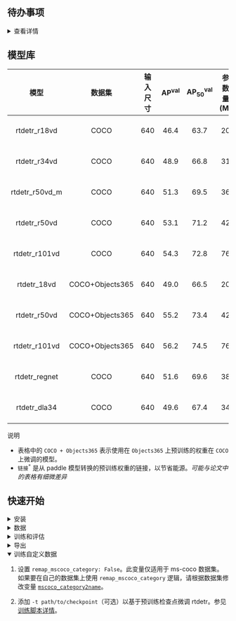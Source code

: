 ## 待办事项
<details>
<summary> 查看详情 </summary>

- [x] 训练
- [x] 评估
- [x] 导出 onnx
- [x] 上传源代码
- [x] 上传从 paddle 转换的权重，参见 [*链接*](https://github.com/lyuwenyu/RT-DETR/issues/42)
- [x] 与 [*paddle 版本*](../rtdetr_paddle/) 的训练细节对齐
- [x] 基于 [*预训练权重*](https://github.com/lyuwenyu/RT-DETR/issues/42) 微调 rtdetr

</details>

## 模型库

| 模型 | 数据集 | 输入尺寸 | AP<sup>val</sup> | AP<sub>50</sub><sup>val</sup> | 参数量(M) | FPS |  检查点 |
| :---: | :---: | :---: | :---: | :---: | :---: | :---: | :---: |
rtdetr_r18vd | COCO | 640 | 46.4 | 63.7 | 20 | 217 | [链接<sup>*</sup>](https://github.com/lyuwenyu/storage/releases/download/v0.1/rtdetr_r18vd_dec3_6x_coco_from_paddle.pth)
rtdetr_r34vd | COCO | 640 | 48.9 | 66.8 | 31 | 161 | [链接<sup>*</sup>](https://github.com/lyuwenyu/storage/releases/download/v0.1/rtdetr_r34vd_dec4_6x_coco_from_paddle.pth)
rtdetr_r50vd_m | COCO | 640 | 51.3 | 69.5 | 36 | 145 | [链接<sup>*</sup>](https://github.com/lyuwenyu/storage/releases/download/v0.1/rtdetr_r50vd_m_6x_coco_from_paddle.pth)
rtdetr_r50vd | COCO | 640 | 53.1 | 71.2| 42 | 108 | [链接<sup>*</sup>](https://github.com/lyuwenyu/storage/releases/download/v0.1/rtdetr_r50vd_6x_coco_from_paddle.pth)
rtdetr_r101vd | COCO | 640 | 54.3 | 72.8 | 76 | 74 | [链接<sup>*</sup>](https://github.com/lyuwenyu/storage/releases/download/v0.1/rtdetr_r101vd_6x_coco_from_paddle.pth)
rtdetr_18vd | COCO+Objects365 | 640 | 49.0 | 66.5 | 20 | 217 | [链接<sup>*</sup>](https://github.com/lyuwenyu/storage/releases/download/v0.1/rtdetr_r18vd_5x_coco_objects365_from_paddle.pth)
rtdetr_r50vd | COCO+Objects365 | 640 | 55.2 | 73.4 | 42 | 108 | [链接<sup>*</sup>](https://github.com/lyuwenyu/storage/releases/download/v0.1/rtdetr_r50vd_2x_coco_objects365_from_paddle.pth)
rtdetr_r101vd | COCO+Objects365 | 640 | 56.2 | 74.5 | 76 | 74 | [链接<sup>*</sup>](https://github.com/lyuwenyu/storage/releases/download/v0.1/rtdetr_r101vd_2x_coco_objects365_from_paddle.pth)
rtdetr_regnet | COCO | 640 | 51.6 | 69.6 | 38 | 67 | [链接<sup>*</sup>](https://drive.google.com/file/d/1K2EXJgnaEUJcZCLULHrZ492EF4PdgVp9/view?usp=sharing)
rtdetr_dla34 | COCO | 640 | 49.6 | 67.4  | 34 | 83 | [链接<sup>*</sup>](https://drive.google.com/file/d/1_rVpl-jIelwy2LDT3E4vdM4KCLBcOtzZ/view?usp=sharing)

说明
- 表格中的 `COCO + Objects365` 表示使用在 `Objects365` 上预训练的权重在 `COCO` 上微调的模型。
- `链接`<sup>`*`</sup> 是从 paddle 模型转换的预训练权重的链接，以节省能源。*可能与论文中的表格有细微差异*
<!-- - `FPS` 是在单个 T4 GPU 上评估的，$batch\\_size = 1$ 和 $tensorrt\\_fp16$ 模式 -->

## 快速开始

<details>
<summary>安装</summary>

```bash
pip install -r requirements.txt
```

</details>

<details>
<summary>数据</summary>

- 下载并解压 COCO 2017 训练集和验证集图像。
```
path/to/coco/
  annotations/  # 标注 json 文件
  train2017/    # 训练图像
  val2017/      # 验证图像
```
- 修改配置文件中的 [`img_folder`, `ann_file`](configs/dataset/coco_detection.yml)
</details>

<details>
<summary>训练和评估</summary>

- 单 GPU 训练：

```shell
# 单 GPU 训练
export CUDA_VISIBLE_DEVICES=0
python tools/train.py -c configs/rtdetr/rtdetr_r50vd_6x_coco.yml
```

- 多 GPU 训练：

```shell
# 多 GPU 训练
export CUDA_VISIBLE_DEVICES=0,1,2,3
torchrun --nproc_per_node=4 tools/train.py -c configs/rtdetr/rtdetr_r50vd_6x_coco.yml
```

- 多 GPU 评估：

```shell
# 多 GPU 评估
export CUDA_VISIBLE_DEVICES=0,1,2,3
torchrun --nproc_per_node=4 tools/train.py -c configs/rtdetr/rtdetr_r50vd_6x_coco.yml -r path/to/checkpoint --test-only
```

</details>

<details>
<summary>导出</summary>

```shell
python tools/export_onnx.py -c configs/rtdetr/rtdetr_r18vd_6x_coco.yml -r path/to/checkpoint --check
```
</details>

<details open>
<summary>训练自定义数据</summary>

1. 设置 `remap_mscoco_category: False`。此变量仅适用于 ms-coco 数据集。如果要在自己的数据集上使用 `remap_mscoco_category` 逻辑，请根据数据集修改变量 [`mscoco_category2name`](https://github.com/lyuwenyu/RT-DETR/blob/main/rtdetr_pytorch/src/data/coco/coco_dataset.py#L154)。

2. 添加 `-t path/to/checkpoint`（可选）以基于预训练检查点微调 rtdetr。参见 [训练脚本详情](./tools/README.md)。
</details> 